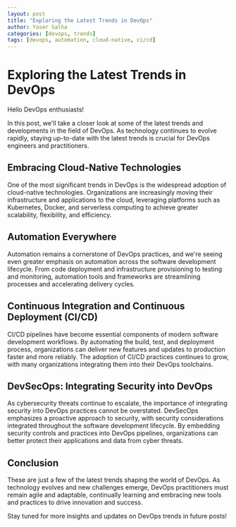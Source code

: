```yaml
---
layout: post
title: "Exploring the Latest Trends in DevOps"
author: Yaser Salha
categories: [devops, trends]
tags: [devops, automation, cloud-native, ci/cd]
---
```


# Exploring the Latest Trends in DevOps

Hello DevOps enthusiasts!

In this post, we'll take a closer look at some of the latest trends and developments in the field of DevOps. As technology continues to evolve rapidly, staying up-to-date with the latest trends is crucial for DevOps engineers and practitioners.

## Embracing Cloud-Native Technologies

One of the most significant trends in DevOps is the widespread adoption of cloud-native technologies. Organizations are increasingly moving their infrastructure and applications to the cloud, leveraging platforms such as Kubernetes, Docker, and serverless computing to achieve greater scalability, flexibility, and efficiency.



## Automation Everywhere

Automation remains a cornerstone of DevOps practices, and we're seeing even greater emphasis on automation across the software development lifecycle. From code deployment and infrastructure provisioning to testing and monitoring, automation tools and frameworks are streamlining processes and accelerating delivery cycles.

## Continuous Integration and Continuous Deployment (CI/CD)

CI/CD pipelines have become essential components of modern software development workflows. By automating the build, test, and deployment process, organizations can deliver new features and updates to production faster and more reliably. The adoption of CI/CD practices continues to grow, with many organizations integrating them into their DevOps toolchains.

## DevSecOps: Integrating Security into DevOps

As cybersecurity threats continue to escalate, the importance of integrating security into DevOps practices cannot be overstated. DevSecOps emphasizes a proactive approach to security, with security considerations integrated throughout the software development lifecycle. By embedding security controls and practices into DevOps pipelines, organizations can better protect their applications and data from cyber threats.

## Conclusion

These are just a few of the latest trends shaping the world of DevOps. As technology evolves and new challenges emerge, DevOps practitioners must remain agile and adaptable, continually learning and embracing new tools and practices to drive innovation and success.

Stay tuned for more insights and updates on DevOps trends in future posts!
